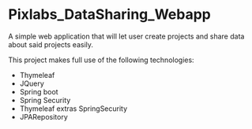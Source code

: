 # Pixlabs_DataSharing_Webapp
A simple web application that will let user create projects and share data about said projects easily.

This project makes full use of the following technologies:
- Thymeleaf
- JQuery
- Spring boot
- Spring Security
- Thymeleaf extras SpringSecurity
- JPARepository
